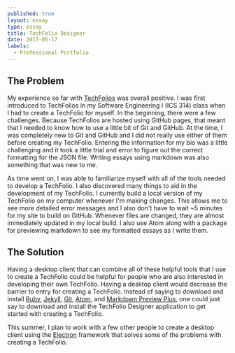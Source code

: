 ```yaml
---
published: true
layout: essay
type: essay
title: TechFolio Designer
date: 2017-05-17
labels:
  - Professional Portfolio
---
```

## The Problem

My experience so far with [TechFolios](https://techfolios.github.io/) was overall positive. I was first introduced to TechFolios in my Software Engineering I (ICS 314) class when I had to create a TechFolio for myself. In the beginning, there were a few challenges. Because TechFolios are hosted using GitHub pages, that meant that I needed to know how to use a little bit of Git and GitHub. At the time, I was completely new to Git and GitHub and I did not really use either of them before creating my TechFolio. Entering the information for my bio was a little challenging and it took a little trial and error to figure out the correct formatting for the JSON file. Writing essays using markdown was also something that was new to me.

As time went on, I was able to familiarize myself with all of the tools needed to develop a TechFolio. I also discovered many things to aid in the development of my TechFolio. I currently build a local version of my TechFolio on my computer whenever I'm making changes. This allows me to see more detailed error messages and I also don't have to wait ~5 minutes for my site to build on GitHub. Whenever files are changed, they are almost immediately updated in my local build. I also use Atom along with a package for previewing markdown to see my formatted essays as I write them.

## The Solution

Having a desktop client that can combine all of these helpful tools that I use to create a TechFolio could be helpful for people who are also interested in developing their own TechFolio. Having a desktop client would decrease the barrier to entry for creating a TechFolio. Instead of saying to download and install [Ruby](https://www.ruby-lang.org/en/), [Jekyll](https://jekyllrb.com/), [Git](https://git-scm.com/), [Atom](https://atom.io/), and [Markdown Preview Plus](https://atom.io/packages/markdown-preview-plus), one could just say to download and install the TechFolio Designer application to get started with creating a TechFolio.

This summer, I plan to work with a few other people to create a desktop client using the [Electron](https://electron.atom.io/) framework that solves some of the problems with creating a TechFolio.
